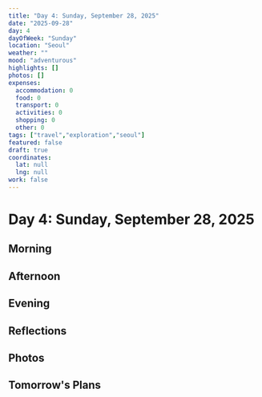 ```yaml
---
title: "Day 4: Sunday, September 28, 2025"
date: "2025-09-28"
day: 4
dayOfWeek: "Sunday"
location: "Seoul"
weather: ""
mood: "adventurous"
highlights: []
photos: []
expenses:
  accommodation: 0
  food: 0
  transport: 0
  activities: 0
  shopping: 0
  other: 0
tags: ["travel","exploration","seoul"]
featured: false
draft: true
coordinates:
  lat: null
  lng: null
work: false
---
```

# Day 4: Sunday, September 28, 2025

## Morning

## Afternoon

## Evening

## Reflections

## Photos

## Tomorrow's Plans
